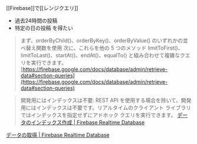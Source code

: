 
[[Firebase]]で[[レンジクエリ]]
- 過去24時間の投稿
- 特定の日の投稿
を得たい

> まず、orderByChild()、orderByKey()、orderByValue() のいずれかの並べ替え関数を使用
> 次に、これらを他の 5 つのメソッド limitToFirst()、limitToLast()、startAt()、endAt()、equalTo() と組み合わせて複雑なクエリを実行できます。
[https://firebase.google.com/docs/database/admin/retrieve-data#section-queries](https://firebase.google.com/docs/database/admin/retrieve-data#section-queries)

> 開発用にはインデックスは不要:
>  REST API を使用する場合を除いて、開発用にはインデックスは不要です。リアルタイムのクライアント ライブラリではインデックスを指定せずにアドホック クエリを実行できます。
[データのインデックス作成  |  Firebase Realtime Database](https://firebase.google.com/docs/database/security/indexing-data)

[データの取得  |  Firebase Realtime Database](https://firebase.google.com/docs/database/admin/retrieve-data#section-ordered-data)
